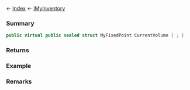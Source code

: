 ← [Index](Api-Index) ← [IMyInventory](VRage.Game.ModAPI.Ingame.IMyInventory)

### Summary

```csharp
public virtual public sealed struct MyFixedPoint CurrentVolume { ; }
```

### Returns

### Example

### Remarks

